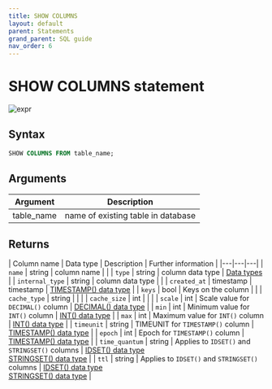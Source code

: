 ```yaml
---
title: SHOW COLUMNS
layout: default
parent: Statements
grand_parent: SQL guide
nav_order: 6
---
```


# SHOW COLUMNS statement

![expr](/img/sql/show_columns.svg)

## Syntax

```sql
SHOW COLUMNS FROM table_name;
```

## Arguments

| Argument | Description |
|---|---|
| table_name | name of existing table in database |

## Returns

| Column name | Data type | Description | Further information |
|---|---|---|
| `name` | string | column name |  |
| `type` | string | column data type | [Data types](/docs/sql-guide/data-types/data-types-home) |
| `internal_type` | string | column data type |  |
| `created_at` | timestamp | timestamp | [TIMESTAMP() data type](/docs/sql-guide/data-types/data-type-timestamp) |
| `keys` | bool | Keys on the column |  |
| `cache_type` | string |  |  |
| `cache_size` | int |  |  |
| `scale` | int | Scale value for `DECIMAL()` column | [DECIMAL() data type](/docs/sql-guide/data-types/data-type-decimal) |
| `min` | int | Minimum value for `INT()` column | [INT() data type](/docs/sql-guide/data-types/data-type-int) |
| `max` | int | Maximum value for `INT()` column | [INT() data type](/docs/sql-guide/data-types/data-type-int) |
| `timeunit` | string | TIMEUNIT for `TIMESTAMP()` column | [TIMESTAMP() data type](/docs/sql-guide/data-types/data-type-timestamp) |
| `epoch` | int | Epoch for `TIMESTAMP()` column | [TIMESTAMP() data type](/docs/sql-guide/data-types/data-type-timestamp) |
| `time_quantum` | string | Applies to `IDSET()` and `STRINGSET()` columns | [IDSET() data type](/docs/sql-guide/data-types/data-type-idset)<br/>[STRINGSET() data type](/docs/sql-guide/data-types/data-type-stringset) |
| `ttl` | string | Applies to `IDSET()` and `STRINGSET()` columns | [IDSET() data type](/docs/sql-guide/data-types/data-type-idset)<br/>[STRINGSET() data type](/docs/sql-guide/data-types/data-type-stringset) |
